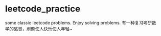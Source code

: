 # leetcode_practice
some  classic leetcode problems. Enjoy solving problems.
有一种复习考研数学的感觉，刷题使人快乐使人年轻~

